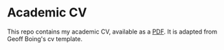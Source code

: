 # Academic CV

This repo contains my academic CV, available as a [PDF](cv-ravery.pdf). It is adapted from Geoff Boing's cv template.
